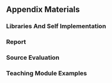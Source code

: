 ## Appendix Materials 

### Libraries And Self Implementation

<h3>

### Report
<h3>
  
  
### Source Evaluation
<h3>
  
  
### Teaching Module Examples
<h3>
  
<h2>
